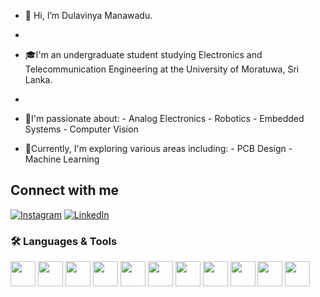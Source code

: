 - 👋 Hi, I’m Dulavinya Manawadu.
- 
- 🎓I'm an undergraduate student studying Electronics and Telecommunication Engineering at the University of Moratuwa, Sri Lanka.
- 
- 👀I'm passionate about:
      - Analog Electronics
      - Robotics
      - Embedded Systems
      - Computer Vision
  
- 🌱Currently, I'm exploring various areas including:
      - PCB Design
      - Machine Learning

  


## Connect with me

[![Instagram](https://upload.wikimedia.org/wikipedia/commons/a/a5/Instagram_icon.png)](https://www.instagram.com/dula_nm_/)
[![LinkedIn](https://upload.wikimedia.org/wikipedia/commons/0/01/LinkedIn_Logo_2013.png)](https://www.linkedin.com/in/dulavinya-manawadu-2ab7742b9/)




### 🛠️ Languages & Tools

<p align="left">
  <img src="https://cdn.jsdelivr.net/gh/devicons/devicon/icons/c/c-original.svg" width="40" />
  <img src="https://cdn.jsdelivr.net/gh/devicons/devicon/icons/cplusplus/cplusplus-original.svg" width="40" />
  <img src="https://cdn.jsdelivr.net/gh/devicons/devicon/icons/java/java-original.svg" width="40" />
  <img src="https://cdn.jsdelivr.net/gh/devicons/devicon/icons/python/python-original.svg" width="40" />
  <img src="https://cdn.jsdelivr.net/gh/devicons/devicon/icons/latex/latex-original.svg" width="40" />
  <img src="https://cdn.jsdelivr.net/gh/devicons/devicon/icons/matlab/matlab-original.svg" width="40" />
  <img src="https://cdn.jsdelivr.net/gh/devicons/devicon/icons/raspberrypi/raspberrypi-original.svg" width="40" />
  <img src="https://cdn.jsdelivr.net/gh/devicons/devicon/icons/vscode/vscode-original.svg" width="40" />
  <img src="https://cdn.jsdelivr.net/gh/devicons/devicon/icons/arduino/arduino-original.svg" width="40" />

  <img src="https://cdn.jsdelivr.net/gh/devicons/devicon/icons/opencv/opencv-original.svg" width="40" />
  
  <img src="https://cdn.jsdelivr.net/gh/devicons/devicon/icons/jupyter/jupyter-original.svg" width="40" />
  

</p>

